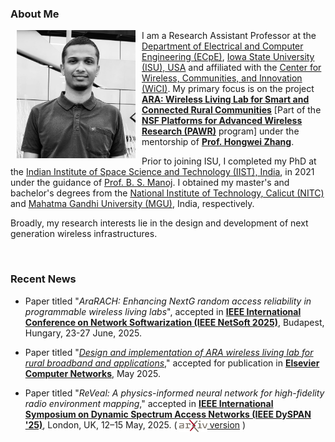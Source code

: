 ### About Me


<img class="shaded-image" src="images/sarath.jpeg" width="190" hspace="10pt" style="float:left">

I am a Research Assistant Professor at the [Department of Electrical
and Computer Engineering (ECpE)](https://www.ece.iastate.edu/), [Iowa
State University (ISU), USA](https://www.iastate.edu/) and affiliated
with the [Center for Wireless, Communities, and Innovation
(WiCI)](https://wici.iastate.edu). My primary focus is on the project
[**<u>ARA: Wireless Living Lab for Smart and Connected Rural
Communities</u>**](https://arawireless.org/) [Part of the [**NSF
Platforms for Advanced Wireless Research
(PAWR)**](https://advancedwireless.org/) program] under the mentorship
of
[**Prof.&nbsp;Hongwei&nbsp;Zhang**](https://www.ece.iastate.edu/~hongwei/). 

Prior to joining ISU, I completed my PhD at the [Indian Institute of
Space Science and Technology (IIST), India](https://www.iist.ac.in/),
in 2021 under the guidance of
[Prof.&nbsp;B.&nbsp;S.&nbsp;Manoj](https://www.iist.ac.in/avionics/bsmanoj). I
obtained my master's and bachelor's degrees from the [National
Institute of Technology, Calicut (NITC)](http://nitc.ac.in/) and
[Mahatma Gandhi University (MGU)](http://www.mguniversity.edu/),
India, respectively. 

Broadly, my research interests lie in the design and development of
next generation wireless infrastructures.

<br>

### Recent News

* Paper titled "*AraRACH: Enhancing NextG random access reliability in
  programmable wireless living labs*", accepted in [**IEEE
  International Conference on Network Softwarization (IEEE NetSoft
  2025)**](https://netsoft2025.ieee-netsoft.org/), Budapest, Hungary,
  23-27 June, 2025.

* Paper titled "[*Design and implementation of ARA wireless living lab
  for rural broadband and
  applications*](https://doi.org/10.1016/j.comnet.2025.111188),"
  accepted for publication in [**Elsevier Computer
  Networks**](https://doi.org/10.1016/j.comnet.2025.111188), May 2025.

* Paper titled "*ReVeal: A physics-informed neural network for
  high-fidelity radio environment mapping*," accepted in [**IEEE
  International Symposium on Dynamic Spectrum Access Networks (IEEE
  DySPAN '25)**](https://dyspan2025.ieee-dyspan.org/), London, UK,
  12–15 May, 2025. ( [<img src="images/arxiv.png"
  style="vertical-align: middle" height="20"></img>
  version](https://arxiv.org/abs/2502.19646) )
